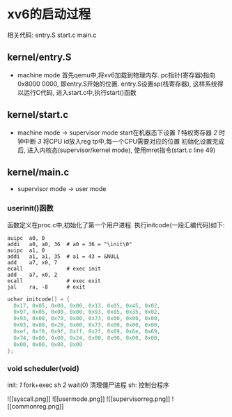 # xv6的启动过程
相关代码: entry.S start.c main.c
## kernel/entry.S
- machine mode
首先qemu中,将xv6加载到物理内存. pc指针(寄存器)指向0x8000 0000, 即entry.S开始的位置. entry.S设置sp(栈寄存器), 这样系统得以运行C代码, 进入start.c中,执行start()函数

## kernel/start.c
- machine mode -> supervisor mode
start在机器态下设置 
	*1* 特权寄存器 
	*2* 时钟中断 
	*3* 将CPU id放入reg tp中,每一个CPU需要对应的位置
初始化设置完成后, 进入内核态(supervisor/kernel mode), 使用mret指令(start.c line 49)

## kernel/main.c
- supervisor mode -> user mode
### userinit()函数
函数定义在proc.c中,初始化了第一个用户进程. 执行initcode(一段汇编代码)如下:
```ASM
auipc  a0, 0
addi   a0, a0, 36  # a0 = 36 = "\init\0"
auipc  a1, 0
addi   a1, a1, 35  # a1 = 43 = &NULL
add    a7, x0, 7
ecall              # exec init
add    a7, x0, 2
ecall              # exec exit
jal    ra, -8      # exit
```


```C
uchar initcode[] = {
  0x17, 0x05, 0x00, 0x00, 0x13, 0x05, 0x45, 0x02,
  0x97, 0x05, 0x00, 0x00, 0x93, 0x85, 0x35, 0x02,
  0x93, 0x08, 0x70, 0x00, 0x73, 0x00, 0x00, 0x00,
  0x93, 0x08, 0x20, 0x00, 0x73, 0x00, 0x00, 0x00,
  0xef, 0xf0, 0x9f, 0xff, 0x2f, 0x69, 0x6e, 0x69,
  0x74, 0x00, 0x00, 0x24, 0x00, 0x00, 0x00, 0x00,
  0x00, 0x00, 0x00, 0x00
};
```

### void scheduler(void)
init: *1* fork+exec sh *2* wait(0) 清理僵尸进程
sh: 控制台程序

![[syscall.png]]
![[usermode.png]]
![[supervisorreg.png]]
![[commonreg.png]]
